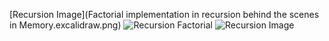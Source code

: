 [Recursion Image](Factorial implementation in recursion behind the scenes in Memory.excalidraw.png)
![Recursion Factorial](https://user-images.githubusercontent.com/64223049/225969434-2fb40315-59be-4208-8002-75169cb35c3d.png)
![Recursion Image](https://user-images.githubusercontent.com/64223049/225969632-029503c7-6226-43c3-8af1-24c1f3806b4e.png)
